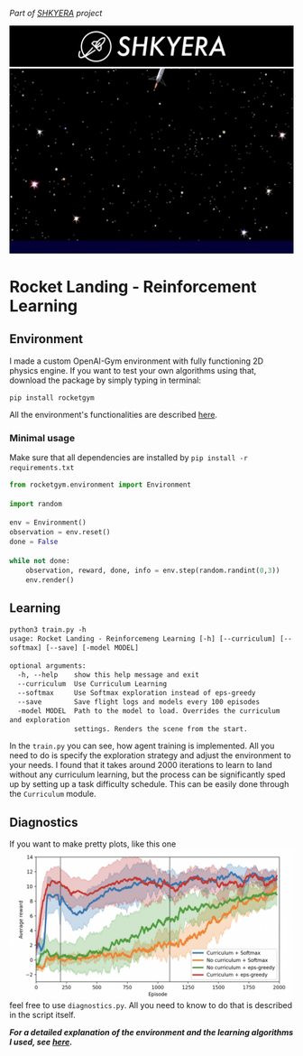 _Part of [SHKYERA](https://youtu.be/Kb4bNZGqKyE) project_

![background](img/shkyera.png "Shkyera Aerospace")
![Rocket landing](img/landing_anim.gif)

# Rocket Landing - Reinforcement Learning

## Environment

I made a custom OpenAI-Gym environment with fully functioning 2D physics engine. If you want to test your own algorithms using that, download the package by simply typing in terminal:

```
pip install rocketgym
```

All the environment's functionalities are described [here](environment/README.md).

### Minimal usage

Make sure that all dependencies are installed by `pip install -r requirements.txt`

```python
from rocketgym.environment import Environment

import random

env = Environment()
observation = env.reset()
done = False

while not done:
    observation, reward, done, info = env.step(random.randint(0,3))
    env.render()
```

## Learning

```
python3 train.py -h
usage: Rocket Landing - Reinforcemeng Learning [-h] [--curriculum] [--softmax] [--save] [-model MODEL]

optional arguments:
  -h, --help    show this help message and exit
  --curriculum  Use Curriculum Learning
  --softmax     Use Softmax exploration instead of eps-greedy
  --save        Save flight logs and models every 100 episodes
  -model MODEL  Path to the model to load. Overrides the curriculum and exploration
                settings. Renders the scene from the start.
```

In the `train.py` you can see, how agent training is implemented. All you need to do is specify the exploration strategy and adjust the environment to your needs. I found that it takes around 2000 iterations to learn to land without any curriculum learning, but the process can be significantly sped up by setting up a task difficulty schedule. This can be easily done through the `Curriculum` module.

## Diagnostics

If you want to make pretty plots, like this one
![pretty plot](img/pretty_plot.png)
feel free to use `diagnostics.py`. All you need to know to do that is described in the script itself.

_**For a detailed explanation of the environment and the learning algorithms I used, see [here](https://drive.google.com/file/d/1iqoxaIz_gqfDMqdZBwWLJYfiu0FzKDsv/view?usp=sharing).**_
